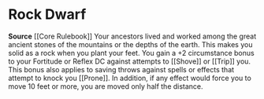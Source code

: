 ﻿---
id: '4'
name: Rock Dwarf
rarity: Common
source: '[[DATABASE/source/Core Rulebook|Core Rulebook]]'
trait: null
type: Heritage

---
# Rock Dwarf

**Source** [[Core Rulebook]] 
Your ancestors lived and worked among the great ancient stones of the mountains or the depths of the earth. This makes you solid as a rock when you plant your feet. You gain a +2 circumstance bonus to your Fortitude or Reflex DC against attempts to [[Shove]] or [[Trip]] you. This bonus also applies to saving throws against spells or effects that attempt to knock you [[Prone]].
 In addition, if any effect would force you to move 10 feet or more, you are moved only half the distance.